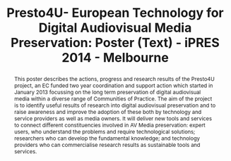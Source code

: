 ---
abstract: 'This poster describes the actions, progress and research results of the
  Presto4U project, an EC funded two year coordination and support action which started
  in January 2013 focussing on the long term preservation of digital audiovisual media
  within a diverse range of Communities of Practice. The aim of the project is to
  identify useful results of research into digital audiovisual preservation and to
  raise awareness and improve the adoption of these both by technology and service
  providers as well as media owners. It will deliver new tools and services to connect
  different constituencies involved in AV Media preservation: expert users, who understand
  the problems and require technological solutions; researchers who can develop the
  fundamental knowledge; and technology providers who can commercialise research results
  as sustainable tools and services.'
creators:
- Gupta, Jacqui
date: null
document_url: https://services.phaidra.univie.ac.at/api/object/o:378705/download
grand_parent: iPRES
institutions: []
keywords:
- digital media preservation
- communities of practice
- standards
- digital preservation marketplace
- preservation tools
- best practice
landing_page_url: https://phaidra.univie.ac.at/o:378705
language: eng
layout: publication
license: CC BY-NC-SA 3.0 AT
notes_url: null
parent: iPRES 2014
presentation_url: null
size: 70532
source_name: iPRES
title: 'Presto4U- European Technology for Digital Audiovisual Media Preservation:
  Poster (Text) - iPRES 2014 - Melbourne'
type: poster
year: 2014
---